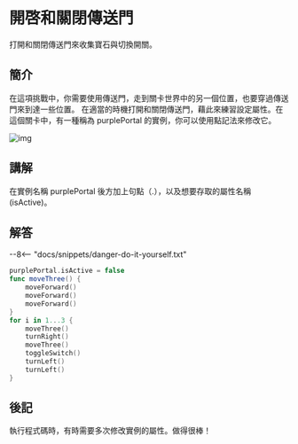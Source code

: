 # 開啓和關閉傳送門

打開和關閉傳送門來收集寶石與切換開關。

## 簡介

在這項挑戰中，你需要使用傳送門，走到關卡世界中的另一個位置，也要穿過傳送門來到達一些位置。
在適當的時機打開和關閉傳送門，藉此來練習設定屬性。在這個關卡中，有一種稱為 purplePortal 的實例，你可以使用點記法來修改它。

![img](https://imagedelivery.net/cdkaXPuFls5qlrh3GM4hfA/cdc83a12-8594-4832-03a6-7573121fee00/public)

## 講解

在實例名稱 purplePortal 後方加上句點（.），以及想要存取的屬性名稱 (isActive)。

## 解答

--8<-- "docs/snippets/danger-do-it-yourself.txt"

```swift linenums="1"
purplePortal.isActive = false
func moveThree() {
    moveForward()
    moveForward()
    moveForward()
}
for i in 1...3 {
    moveThree()
    turnRight()
    moveThree()
    toggleSwitch()
    turnLeft()
    turnLeft()
}
```

## 後記

執行程式碼時，有時需要多次修改實例的屬性。做得很棒！
